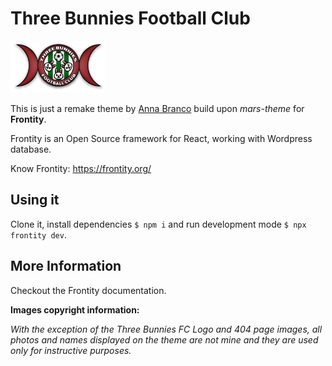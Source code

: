 # Three Bunnies Football Club

<img src="https://raw.githubusercontent.com/annabranco/three-bunnies/master/assets/images/logo.png" alt="Three Bunnies FC Theme Logo" width="30%">

This is just a remake theme by [Anna Branco](https://github.com/annabranco) build upon _mars-theme_ for **Frontity**.

Frontity is an Open Source framework for React, working with Wordpress database.

Know Frontity: https://frontity.org/

## Using it

Clone it,
install dependencies `$ npm i`
and run development mode `$ npx frontity dev`.

## More Information

Checkout the Frontity documentation.

**Images copyright information:**

_With the exception of the Three Bunnies FC Logo and 404 page images, all photos and names displayed on the theme are not mine and they are used only for instructive purposes._
